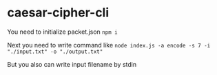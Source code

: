 # caesar-cipher-cli

You need to initialize packet.json ```npm i```

Next you need to write command like 
```node index.js -a encode -s 7 -i "./input.txt" -o "./output.txt"```

But you also can write input filename by stdin 
